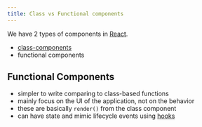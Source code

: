 ```yaml
---
title: Class vs Functional components
---
```


We have 2 types of components in [React](/knowledge/react/index.md).

- [class-components](/knowledge/react/class-components.md)
- functional components

## Functional Components

- simpler to write comparing to class-based functions
- mainly focus on the UI of the application, not on the behavior
- these are basically `render()` from the class component
- can have state and mimic lifecycle events using [hooks](/knowledge/react/hooks.md)
